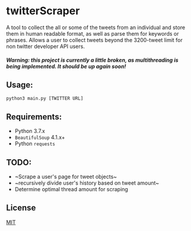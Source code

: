 # twitterScraper

A tool to collect the all or some of the tweets from an individual and store them in human readable format, as well as parse them for keywords or phrases. Allows a user to collect tweets beyond the 3200-tweet limit for non twitter developer API users.

##### Warning: this project is currently a little broken, as multithreading is being implemented. It should be up again soon! #####


## Usage: ##

```
python3 main.py [TWITTER URL]
```

## Requirements: ##
* Python 3.7.x
* `BeautifulSoup` 4.1.x+
* Python `requests`

## TODO: ##

* ~Scrape a user's page for tweet objects~
* ~recursively divide user's history based on tweet amount~
* Determine optimal thread amount for scraping






## License
[MIT](https://choosealicense.com/licenses/mit/)

